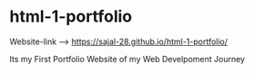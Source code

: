 # html-1-portfolio

Website-link --> https://sajal-28.github.io/html-1-portfolio/

Its my First Portfolio Website of my Web Develpoment Journey
